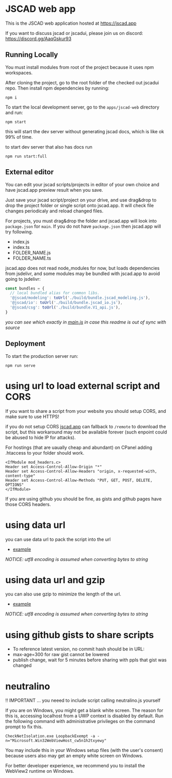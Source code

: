 # JSCAD web app

This is the JSCAD web application hosted at https://jscad.app

If you want to discuss jscad or jscadui, please join us on discord: https://discord.gg/AaqGskur93

## Running Locally

You must install modules from root of the project because it uses npm workspaces.

After cloning the project, go to the root folder of the checked out jscadui repo. Then install npm dependencies by running:

```
npm i
```

To start the local development server, go to the `apps/jscad-web` directory and run:

```
npm start
```

this will start the dev server without generating jscad docs, which is like ok 99% of time.

to start dev server that also has docs run

```
npm run start:full
```

## External editor

You can edit your jscad scripts/projects in editor of your own choice and have jscad.app preview result when you save.

Just save your jscad script/project on your drive, and use drag&drop to drop the project folder or single script onto jscad.app. It will check file changes periodicaly and reload changed files.

For projects, you must drag&drop the folder and jscad.app will look into `package.json` for `main`. If you
do not have `package.json` then jscad.app will try following.

- index.js
- index.ts
- FOLDER_NAME.js
- FOLDER_NAME.ts

jscad.app does not read node_modules for now, but loads dependencies from jsdelivr, and some modules may be bundled with jscad.app to avoid going to jsdelivr:

```js
const bundles = {
  // local bundled alias for common libs.
  '@jscad/modeling': toUrl('./build/bundle.jscad_modeling.js'),
  '@jscad/io': toUrl('./build/bundle.jscad_io.js'),
  '@jscad/csg': toUrl('./build/bundle.V1_api.js'),
}
```

*you can see which exactly in [main.js](main.js) in case this readme is out of sync with source*

## Deployment

To start the production server run:

```
npm run serve
```

# using url to load external script and CORS

If you want to share a script from your website you should setup CORS, and make sure to use HTTPS!

if you do not setup CORS [jscad.app](https://jscad.app) can fallback to `/remote` to download the script, but this workaround  may not be available forever (such enpoint could be abused to hide IP for attacks).


For hostings (that are uaually cheap and abundant) on CPanel adding .htaccess to your folder should work.
```
<IfModule mod_headers.c>
Header set Access-Control-Allow-Origin "*"
Header set Access-Control-Allow-Headers "origin, x-requested-with, content-type"
Header set Access-Control-Allow-Methods "PUT, GET, POST, DELETE, OPTIONS"
</IfModule>
```

If you are using github you should be fine, as gists and github pages have those CORS headers.

# using data url

you can use data url to pack the script into the url

- [example](https://jscad.app/#data:application/javascript;base64,bW9kdWxlLmV4cG9ydHM9ZnVuY3Rpb24gbWFpbigpe3JldHVybiByZXF1aXJlKCdAanNjYWQvbW9kZWxpbmcnKS5wcmltaXRpdmVzLnNwaGVyZSh7cmFkaXVzOiA0MH0pfQ==)

*NOTICE: utf8 encoding is assumed when converting bytes to string*

# using data url and gzip

you can also use gzip to minimize the length of the url.

- [example](https://jscad.app/#data:application/gzip;base64,H4sICN1FqGUAA3Rlc3QADcrBDkAwDADQu6/YjV3GxUUi8SuLFRXrpl1FIv6dd34xBT3AwZ0TFxkXpblgIhM9UmMfhqJMhuFUZGjqaZfZhzamAAfSWluXGSMWvECc5A3+9LAPqDKYvnvtW33S8ZutYgAAAA==)

*NOTICE: utf8 encoding is assumed when converting bytes to string*

# using github gists to share scripts

- To reference latest version, no commit hash should be in URL:
- max-age=300 for raw gist cannot be lowered
- publish change, wait for 5 minutes before sharing with ppls that gist was changed

# neutralino

!! IMPORTANT ... you neeed to include script calling neutralino.js yourself

If you are on Windows, you might get a blank white screen. The reason for this is, accessing localhost from a UWP context is disabled by default. Run the following command with administrative privileges on the command prompt to fix this.

```
CheckNetIsolation.exe LoopbackExempt -a -n="Microsoft.Win32WebViewHost_cw5n1h2txyewy"
```

You may include this in your Windows setup files (with the user's consent) because users also may get an empty white screen on Windows.

For better developer experience, we recommend you to install the WebView2 runtime on Windows.